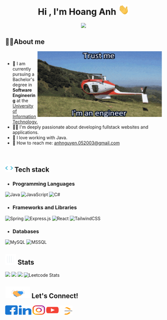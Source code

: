 <!--
**AndrewNguyen-05/AndrewNguyen-05** is a ✨ _special_ ✨ repository because its `README.md` (this file) appears on your GitHub profile.

Here are some ideas to get you started:

-  I’m currently working on ...
- 🌱 I’m currently learning ...
- 👯 I’m looking to collaborate on ...
- 🤔 I’m looking for help with ...
- 💬 Ask me about ...
- 📫 How to reach me: ...
- 😄 Pronouns: ...
- ⚡ Fun fact: ...
-->
<h1 align="center"><b>Hi , I'm Hoang Anh </b><img src="gifs/hello.gif" width="35"></h1>
<p align="center">
  <a href="https://github.com/DenverCoder1/readme-typing-svg"><img src="https://readme-typing-svg.herokuapp.com?font=Time+New+Roman&color=cyan&size=25&center=true&vCenter=true&width=600&height=100&lines=A+Java+Developer..&hearts;++;Self-taught+Fullstack+Developer,;Software+Engineering+Student,;Javascript-Fullstack-Developer,;Active+Learner/Researcher,;Love+to+learn+new+stuffs..<3"></a>
</p>

## 🧑‍💻<b>About me</b>
<img align="right" alt="Engineer" width="400" src="gifs/trust me.gif">
<br>

- 🔭 I am currently pursuing a Bachelor's degree in <b>Software Engineering</b> at the <a href="https://uit.edu.vn">University of Information Technology.</a>
- 👨‍💻 I'm deeply passionate about developing fullstack websites and applications. 
- 🍵 I love working with Java.
- 📧 How to reach me: <a href="mailto:anhnguyen.052003@gmail.com">anhnguyen.052003@gmail.com</a>
<br>

## <img src="gifs/giphy.gif" width="25"/> <b>Tech stack</b>

- ### Programming Languages
![Java](https://img.shields.io/badge/java-%23ED8B00.svg?style=for-the-badge&logo=openjdk&logoColor=white)
![JavaScript](https://img.shields.io/badge/javascript-%23323330.svg?style=for-the-badge&logo=javascript&logoColor=%23F7DF1E)
![C#](https://img.shields.io/badge/c%23-%23239120.svg?style=for-the-badge&logo=csharp&logoColor=white)

- ### Frameworks and Libraries
![Spring](https://img.shields.io/badge/Spring-6DB33F?style=for-the-badge&logo=spring&logoColor=white)
![Express.js](https://img.shields.io/badge/express.js-%23404d59.svg?style=for-the-badge&logo=express&logoColor=%2361DAFB)
![React](https://img.shields.io/badge/react-%2320232a.svg?style=for-the-badge&logo=react&logoColor=%2361DAFB)
![TailwindCSS](https://img.shields.io/badge/Tailwind_CSS-38B2AC?style=for-the-badge&logo=tailwind-css&logoColor=white)

- ### Databases
![MySQL](https://img.shields.io/badge/MySQL-00000F?style=for-the-badge&logo=mysql&logoColor=white)
![MSSQL](https://img.shields.io/badge/Microsoft_SQL_Server-CC2927?style=for-the-badge&logo=microsoft-sql-server&logoColor=white)

## <img src="gifs/stat.gif" width="35"><b> Stats </b>
![](https://github-readme-stats.vercel.app/api?username=andrewnguyen-05&theme=tokyonight&hide_border=false&include_all_commits=false&count_private=false)
![](https://github-readme-stats.vercel.app/api/top-langs/?username=andrewnguyen-05&theme=tokyonight&hide_border=false&include_all_commits=false&count_private=false&layout=compact)
![](https://github-readme-streak-stats.herokuapp.com/?user=andrewnguyen-05&&theme=tokyonight)
![Leetcode Stats](https://leetcard.jacoblin.cool/andrewnguyen-05?theme=dark)

## <img src="gifs/handshake.gif" width ="80"><b> Let's Connect!</b>
<p align="left">
<a href="https://www.facebook.com/andrew.nguyen0505/" target="blank"><img align="center" src="logos/facebook.svg" alt="Nguyễn Văn Hoàng Anh" height="30" width="40" /></a>
<a href="https://www.linkedin.com/in/hoanganh0505/" target="blank"><img align="center" src="logos/linked-in.svg" alt="Van Hoang Anh Nguyen" height="30" width="40" /></a>
<a href="https://www.instagram.com/andrewnguyen_05/" target="blank"><img align="center" src="logos/instagram.svg" alt="andrewnguyen_05" height="30" width="40" /></a>
<a href="https://www.youtube.com/channel/UC6AxdlDWF67UH1LFeynpZcw" target="blank"><img align="center" src="logos/youtube.svg" alt="Andrew Nguyen" height="30" width="40" /></a>
  <a href="https://www.leetcode.com/andrewnguyen-05" target="blank"><img align="center" src="logos/leet-code.svg" alt="andrewnguyen-05" height="30" width="40" /></a>
</p>

